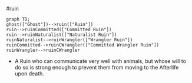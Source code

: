 #ruin 
```mermaid
graph TD;
ghost(["Ghost"])-->ruin(["Ruin"])
ruin-->ruinCommitted(["Committed Ruin"])
ruin-->ruinNaturalist(["Naturalist Ruin"])
ruinNaturalist-->ruinWrangler(["Wrangler Ruin"])
ruinCommitted-->ruinCWrangler(["Committed Wrangler Ruin"])
ruinWrangler-->ruinCWrangler
```
- A Ruin who can communicate very well with animals, but whose will to do so is strong enough to prevent them from moving to the Afterlife upon death.
